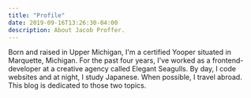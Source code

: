 ```yaml
---
title: "Profile"
date: 2019-09-16T13:26:30-04:00
description: About Jacob Proffer.
---
```


Born and raised in Upper Michigan, I'm a certified Yooper situated in Marquette, Michigan. For the past four years, I've worked as a frontend-developer at a creative agency called Elegant Seagulls. By day, I code websites and at night, I study Japanese. When possible, I travel abroad. This blog is dedicated to those two topics.
